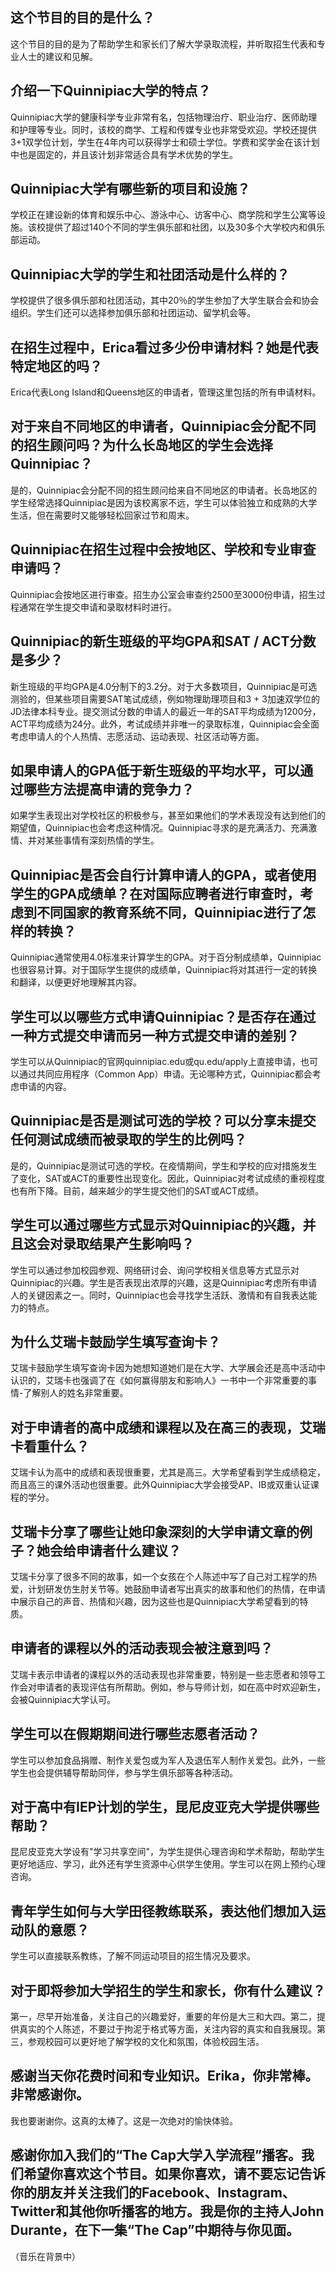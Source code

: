 
## 这个节目的目的是什么？

这个节目的目的是为了帮助学生和家长们了解大学录取流程，并听取招生代表和专业人士的建议和见解。


## 介绍一下Quinnipiac大学的特点？

Quinnipiac大学的健康科学专业非常有名，包括物理治疗、职业治疗、医师助理和护理等专业。同时，该校的商学、工程和传媒专业也非常受欢迎。学校还提供3+1双学位计划，学生在4年内可以获得学士和硕士学位。学费和奖学金在该计划中也是固定的，并且该计划非常适合具有学术优势的学生。


## Quinnipiac大学有哪些新的项目和设施？

学校正在建设新的体育和娱乐中心、游泳中心、访客中心、商学院和学生公寓等设施。该校提供了超过140个不同的学生俱乐部和社团，以及30多个大学校内和俱乐部运动。


## Quinnipiac大学的学生和社团活动是什么样的？

学校提供了很多俱乐部和社团活动，其中20％的学生参加了大学生联合会和协会组织。学生们还可以选择参加俱乐部和社团运动、留学机会等。


## 在招生过程中，Erica看过多少份申请材料？她是代表特定地区的吗？

Erica代表Long Island和Queens地区的申请者，管理这里包括的所有申请材料。


## 对于来自不同地区的申请者，Quinnipiac会分配不同的招生顾问吗？为什么长岛地区的学生会选择Quinnipiac？ 
是的，Quinnipiac会分配不同的招生顾问给来自不同地区的申请者。长岛地区的学生经常选择Quinnipiac是因为该校离家不远，学生可以体验独立和成熟的大学生活，但在需要时又能够轻松回家过节和周末。


## Quinnipiac在招生过程中会按地区、学校和专业审查申请吗？ 
Quinnipiac会按地区进行审查。招生办公室会审查约2500至3000份申请，招生过程通常在学生提交申请和录取材料时进行。


## Quinnipiac的新生班级的平均GPA和SAT / ACT分数是多少？ 
新生班级的平均GPA是4.0分制下的3.2分。对于大多数项目，Quinnipiac是可选测验的，但某些项目需要SAT笔试成绩，例如物理助理项目和3 + 3加速双学位的JD法律本科专业。提交测试分数的申请人的最近一年的SAT平均成绩为1200分，ACT平均成绩为24分。此外，考试成绩并非唯一的录取标准，Quinnipiac会全面考虑申请人的个人热情、志愿活动、运动表现、社区活动等方面。


## 如果申请人的GPA低于新生班级的平均水平，可以通过哪些方法提高申请的竞争力？ 
如果学生表现出对学校社区的积极参与，甚至如果他们的学术表现没有达到他们的期望值，Quinnipiac也会考虑这种情况。Quinnipiac寻求的是充满活力、充满激情、并对某些事情有深刻热情的学生。


## Quinnipiac是否会自行计算申请人的GPA，或者使用学生的GPA成绩单？在对国际应聘者进行审查时，考虑到不同国家的教育系统不同，Quinnipiac进行了怎样的转换？ 
Quinnipiac通常使用4.0标准来计算学生的GPA。对于百分制成绩单，Quinnipiac也很容易计算。对于国际学生提供的成绩单，Quinnipiac将对其进行一定的转换和翻译，以便更好地理解其内容。


## 学生可以以哪些方式申请Quinnipiac？是否存在通过一种方式提交申请而另一种方式提交申请的差别？ 
学生可以从Quinnipiac的官网quinnipiac.edu或qu.edu/apply上直接申请，也可以通过共同应用程序（Common App）申请。无论哪种方式，Quinnipiac都会考虑申请的内容。


## Quinnipiac是否是测试可选的学校？可以分享未提交任何测试成绩而被录取的学生的比例吗？ 
是的，Quinnipiac是测试可选的学校。在疫情期间，学生和学校的应对措施发生了变化，SAT或ACT的重要性出现变化。因此，Quinnipiac对考试成绩的重视程度也有所下降。目前，越来越少的学生提交他们的SAT或ACT成绩。


## 学生可以通过哪些方式显示对Quinnipiac的兴趣，并且这会对录取结果产生影响吗？
学生可以通过参加校园参观、网络研讨会、询问学校相关信息等方式显示对Quinnipiac的兴趣。学生是否表现出浓厚的兴趣，这是Quinnipiac考虑所有申请人的关键因素之一。同时，Quinnipiac也会寻找学生活跃、激情和有自我表达能力的特点。


## 为什么艾瑞卡鼓励学生填写查询卡？

艾瑞卡鼓励学生填写查询卡因为她想知道她们是在大学、大学展会还是高中活动中认识的，艾瑞卡也强调了在《如何赢得朋友和影响人》一书中一个非常重要的事情-了解别人的姓名非常重要。

## 对于申请者的高中成绩和课程以及在高三的表现，艾瑞卡看重什么？

艾瑞卡认为高中的成绩和表现很重要，尤其是高三。大学希望看到学生成绩稳定，而且高三的课外活动也很重要。此外Quinnipiac大学会接受AP、IB或双重认证课程的学分。

## 艾瑞卡分享了哪些让她印象深刻的大学申请文章的例子？她会给申请者什么建议？

艾瑞卡分享了很多不同的故事，如一个女孩在个人陈述中写了自己对工程学的热爱，计划研发仿生肘关节等。她鼓励申请者写出真实的故事和他们的热情，在申请中展示自己的声音、热情和兴趣，因为这些也是Quinnipiac大学希望看到的特质。

## 申请者的课程以外的活动表现会被注意到吗？

艾瑞卡表示申请者的课程以外的活动表现也非常重要，特别是一些志愿者和领导工作会对申请者的表现评估有所帮助。例如，参与导师计划，如在高中时欢迎新生，会被Quinnipiac大学认可。


## 学生可以在假期期间进行哪些志愿者活动？

学生可以参加食品捐赠、制作关爱包或为军人及退伍军人制作关爱包。此外，一些学生也会提供辅导帮助同伴，参与学生俱乐部等各种活动。


## 对于高中有IEP计划的学生，昆尼皮亚克大学提供哪些帮助？

昆尼皮亚克大学设有"学习共享空间"，为学生提供心理咨询和学术帮助，帮助学生更好地适应、学习，此外还有学生资源中心供学生使用。学生可以在网上预约心理咨询。


## 青年学生如何与大学田径教练联系，表达他们想加入运动队的意愿？

学生可以直接联系教练，了解不同运动项目的招生情况及要求。


## 对于即将参加大学招生的学生和家长，你有什么建议？

第一，尽早开始准备，关注自己的兴趣爱好，重要的年份是大三和大四。第二，提供真实的个人陈述，不要过于拘泥于格式等方面，关注内容的真实和自我展现。第三，参观校园可以更好地了解学校的文化和氛围，体验校园生活。


## 感谢当天你花费时间和专业知识。Erika，你非常棒。非常感谢你。 

我也要谢谢你。这真的太棒了。这是一次绝对的愉快体验。


## 感谢你加入我们的“The Cap大学入学流程”播客。我们希望你喜欢这个节目。如果你喜欢，请不要忘记告诉你的朋友并关注我们的Facebook、Instagram、Twitter和其他你听播客的地方。我是你的主持人John Durante，在下一集“The Cap”中期待与你见面。

（音乐在背景中）

